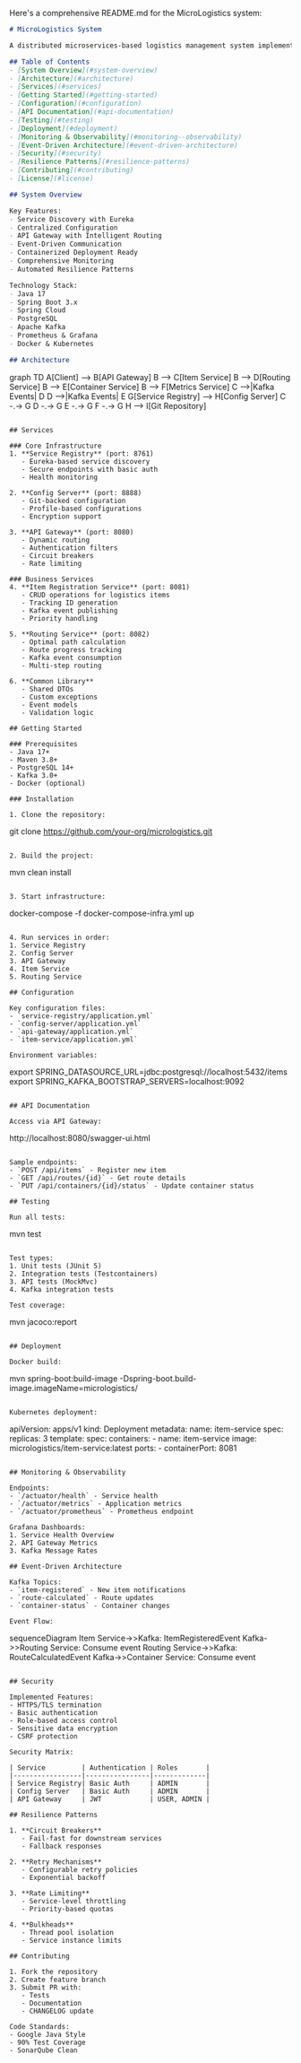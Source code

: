 Here's a comprehensive README.md for the MicroLogistics system:

```markdown
# MicroLogistics System

A distributed microservices-based logistics management system implementing cloud-native patterns.

## Table of Contents
- [System Overview](#system-overview)
- [Architecture](#architecture)
- [Services](#services)
- [Getting Started](#getting-started)
- [Configuration](#configuration)
- [API Documentation](#api-documentation)
- [Testing](#testing)
- [Deployment](#deployment)
- [Monitoring & Observability](#monitoring--observability)
- [Event-Driven Architecture](#event-driven-architecture)
- [Security](#security)
- [Resilience Patterns](#resilience-patterns)
- [Contributing](#contributing)
- [License](#license)

## System Overview

Key Features:
- Service Discovery with Eureka
- Centralized Configuration
- API Gateway with Intelligent Routing
- Event-Driven Communication
- Containerized Deployment Ready
- Comprehensive Monitoring
- Automated Resilience Patterns

Technology Stack:
- Java 17
- Spring Boot 3.x
- Spring Cloud
- PostgreSQL
- Apache Kafka
- Prometheus & Grafana
- Docker & Kubernetes

## Architecture

```
graph TD
    A[Client] --> B[API Gateway]
    B --> C[Item Service]
    B --> D[Routing Service]
    B --> E[Container Service]
    B --> F[Metrics Service]
    C -->|Kafka Events| D
    D -->|Kafka Events| E
    G[Service Registry] --> H[Config Server]
    C -.-> G
    D -.-> G
    E -.-> G
    F -.-> G
    H --> I[Git Repository]
```

## Services

### Core Infrastructure
1. **Service Registry** (port: 8761)
   - Eureka-based service discovery
   - Secure endpoints with basic auth
   - Health monitoring

2. **Config Server** (port: 8888)
   - Git-backed configuration
   - Profile-based configurations
   - Encryption support

3. **API Gateway** (port: 8080)
   - Dynamic routing
   - Authentication filters
   - Circuit breakers
   - Rate limiting

### Business Services
4. **Item Registration Service** (port: 8081)
   - CRUD operations for logistics items
   - Tracking ID generation
   - Kafka event publishing
   - Priority handling

5. **Routing Service** (port: 8082)
   - Optimal path calculation
   - Route progress tracking
   - Kafka event consumption
   - Multi-step routing

6. **Common Library**
   - Shared DTOs
   - Custom exceptions
   - Event models
   - Validation logic

## Getting Started

### Prerequisites
- Java 17+
- Maven 3.8+
- PostgreSQL 14+
- Kafka 3.0+
- Docker (optional)

### Installation

1. Clone the repository:
```
git clone https://github.com/your-org/micrologistics.git
```

2. Build the project:
```
mvn clean install
```

3. Start infrastructure:
```
docker-compose -f docker-compose-infra.yml up
```

4. Run services in order:
1. Service Registry
2. Config Server
3. API Gateway
4. Item Service
5. Routing Service

## Configuration

Key configuration files:
- `service-registry/application.yml`
- `config-server/application.yml`
- `api-gateway/application.yml`
- `item-service/application.yml`

Environment variables:
```
export SPRING_DATASOURCE_URL=jdbc:postgresql://localhost:5432/items
export SPRING_KAFKA_BOOTSTRAP_SERVERS=localhost:9092
```

## API Documentation

Access via API Gateway:
```
http://localhost:8080/swagger-ui.html
```

Sample endpoints:
- `POST /api/items` - Register new item
- `GET /api/routes/{id}` - Get route details
- `PUT /api/containers/{id}/status` - Update container status

## Testing

Run all tests:
```
mvn test
```

Test types:
1. Unit tests (JUnit 5)
2. Integration tests (Testcontainers)
3. API tests (MockMvc)
4. Kafka integration tests

Test coverage:
```
mvn jacoco:report
```

## Deployment

Docker build:
```
mvn spring-boot:build-image -Dspring-boot.build-image.imageName=micrologistics/
```

Kubernetes deployment:
```
apiVersion: apps/v1
kind: Deployment
metadata:
  name: item-service
spec:
  replicas: 3
  template:
    spec:
      containers:
      - name: item-service
        image: micrologistics/item-service:latest
        ports:
        - containerPort: 8081
```

## Monitoring & Observability

Endpoints:
- `/actuator/health` - Service health
- `/actuator/metrics` - Application metrics
- `/actuator/prometheus` - Prometheus endpoint

Grafana Dashboards:
1. Service Health Overview
2. API Gateway Metrics
3. Kafka Message Rates

## Event-Driven Architecture

Kafka Topics:
- `item-registered` - New item notifications
- `route-calculated` - Route updates
- `container-status` - Container changes

Event Flow:
```
sequenceDiagram
    Item Service->>Kafka: ItemRegisteredEvent
    Kafka->>Routing Service: Consume event
    Routing Service->>Kafka: RouteCalculatedEvent
    Kafka->>Container Service: Consume event
```

## Security

Implemented Features:
- HTTPS/TLS termination
- Basic authentication
- Role-based access control
- Sensitive data encryption
- CSRF protection

Security Matrix:

| Service         | Authentication | Roles       |
|-----------------|----------------|-------------|
| Service Registry| Basic Auth     | ADMIN       |
| Config Server   | Basic Auth     | ADMIN       |
| API Gateway     | JWT            | USER, ADMIN |

## Resilience Patterns

1. **Circuit Breakers**
   - Fail-fast for downstream services
   - Fallback responses

2. **Retry Mechanisms**
   - Configurable retry policies
   - Exponential backoff

3. **Rate Limiting**
   - Service-level throttling
   - Priority-based quotas

4. **Bulkheads**
   - Thread pool isolation
   - Service instance limits

## Contributing

1. Fork the repository
2. Create feature branch
3. Submit PR with:
   - Tests
   - Documentation
   - CHANGELOG update

Code Standards:
- Google Java Style
- 90% Test Coverage
- SonarQube Clean

